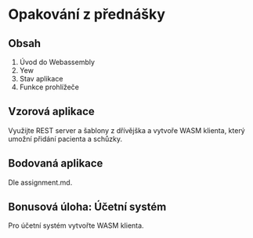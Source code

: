 # Opakování z přednášky

## Obsah

1. Úvod do Webassembly
2. Yew
3. Stav aplikace
4. Funkce prohlížeče

## Vzorová aplikace
Využijte REST server a šablony z dřívějška a vytvoře WASM klienta, který umožní přidání pacienta a schůzky.

## Bodovaná aplikace
Dle assignment.md.

## Bonusová úloha: Účetní systém
Pro účetní systém vytvořte WASM klienta.
